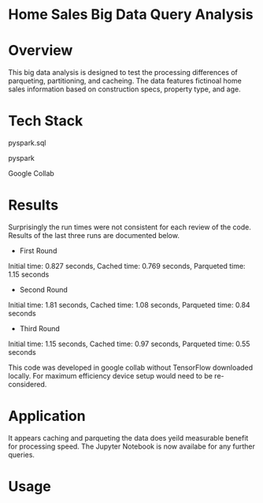 # Home Sales Big Data Query Analysis
# Overview
This big data analysis is designed to test the processing differences of parqueting, partitioning, and cacheing. The data features fictinoal home sales information based on construction specs, property type, and age.

# Tech Stack
pyspark.sql

pyspark

Google Collab

# Results 
Surprisingly the run times were not consistent for each review of the code. Results of the last three runs are documented below. 

- First Round
  
Initial time: 0.827 seconds,
Cached time: 0.769 seconds,
Parqueted time: 1.15 seconds

- Second Round
  
Initial time: 1.81 seconds,
Cached time: 1.08 seconds,
Parqueted time: 0.84 seconds

- Third Round
  
Initial time: 1.15 seconds,
Cached time: 0.97 seconds,
Parqueted time: 0.55 seconds

This code was developed in google collab without TensorFlow downloaded locally. For maximum efficiency device setup would need to be re-considered.

# Application
It appears caching and parqueting the data does yeild measurable benefit for processing speed. The Jupyter Notebook is now availabe for any further queries.

# Usage
